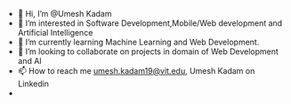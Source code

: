 - 👋 Hi, I’m @Umesh Kadam
- 👀 I’m interested in Software Development,Mobile/Web development and Artificial Intelligence
- 🌱 I’m currently learning Machine Learning and Web Development.
- 💞️ I’m looking to collaborate on projects in domain of Web Development and AI 
- 📫 How to reach me umesh.kadam19@vit.edu, Umesh Kadam on Linkedin
- 

<!---
Umesh-Lab-Cell/Umesh-Lab-Cell is a ✨ special ✨ repository because its `README.md` (this file) appears on your GitHub profile.
You can click the Preview link to take a look at your changes.
--->

